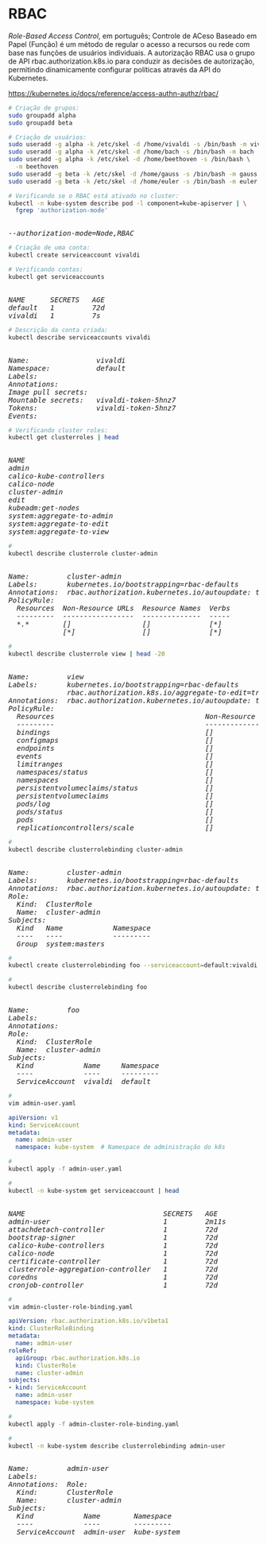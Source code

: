 # RBAC

_Role-Based Access Control_, em português; Controle de ACeso Baseado em Papel (Função) é um método de regular o acesso a recursos ou rede com base nas funções de usuários individuais.
A autorização RBAC usa o grupo de API rbac.authorization.k8s.io para conduzir as decisões de autorização, permitindo dinamicamente configurar políticas através da API do Kubernetes.

https://kubernetes.io/docs/reference/access-authn-authz/rbac/




```bash
# Criação de grupos:
sudo groupadd alpha
sudo groupadd beta
```



```bash
# Criação de usuários:
sudo useradd -g alpha -k /etc/skel -d /home/vivaldi -s /bin/bash -m vivaldi
sudo useradd -g alpha -k /etc/skel -d /home/bach -s /bin/bash -m bach
sudo useradd -g alpha -k /etc/skel -d /home/beethoven -s /bin/bash \
  -m beethoven
sudo useradd -g beta -k /etc/skel -d /home/gauss -s /bin/bash -m gauss
sudo useradd -g beta -k /etc/skel -d /home/euler -s /bin/bash -m euler
```



```bash
# Verificando se o RBAC está ativado no cluster:
kubectl -n kube-system describe pod -l component=kube-apiserver | \
  fgrep 'authorization-mode'
```

<pre><i>
--authorization-mode=Node,RBAC
</i></pre>



```bash
# Criação de uma conta:
kubectl create serviceaccount vivaldi
```



```bash
# Verificando contas:
kubectl get serviceaccounts 
```

<pre><i>
NAME      SECRETS   AGE
default   1         72d
vivaldi   1         7s
</i></pre>



```bash
# Descrição da conta criada:
kubectl describe serviceaccounts vivaldi
```

<pre><i>
Name:                vivaldi
Namespace:           default
Labels:              <none>
Annotations:         <none>
Image pull secrets:  <none>
Mountable secrets:   vivaldi-token-5hnz7
Tokens:              vivaldi-token-5hnz7
Events:              <none>
</i></pre>



```bash
# Verificando cluster roles:
kubectl get clusterroles | head
```

<pre><i>
NAME                                                                   CREATED AT
admin                                                                  2020-06-04T19:49:30Z
calico-kube-controllers                                                2020-06-04T19:50:14Z
calico-node                                                            2020-06-04T19:50:14Z
cluster-admin                                                          2020-06-04T19:49:30Z
edit                                                                   2020-06-04T19:49:30Z
kubeadm:get-nodes                                                      2020-06-04T19:49:32Z
system:aggregate-to-admin                                              2020-06-04T19:49:30Z
system:aggregate-to-edit                                               2020-06-04T19:49:30Z
system:aggregate-to-view                                               2020-06-04T19:49:30Z
</i></pre>



```bash
# 
kubectl describe clusterrole cluster-admin
```

<pre><i>
Name:         cluster-admin
Labels:       kubernetes.io/bootstrapping=rbac-defaults
Annotations:  rbac.authorization.kubernetes.io/autoupdate: true
PolicyRule:
  Resources  Non-Resource URLs  Resource Names  Verbs
  ---------  -----------------  --------------  -----
  *.*        []                 []              [*]
             [*]                []              [*]
</i></pre>



```bash
# 
kubectl describe clusterrole view | head -20
```

<pre><i>
Name:         view
Labels:       kubernetes.io/bootstrapping=rbac-defaults
              rbac.authorization.k8s.io/aggregate-to-edit=true
Annotations:  rbac.authorization.kubernetes.io/autoupdate: true
PolicyRule:
  Resources                                    Non-Resource URLs  Resource Names  Verbs
  ---------                                    -----------------  --------------  -----
  bindings                                     []                 []              [get list watch]
  configmaps                                   []                 []              [get list watch]
  endpoints                                    []                 []              [get list watch]
  events                                       []                 []              [get list watch]
  limitranges                                  []                 []              [get list watch]
  namespaces/status                            []                 []              [get list watch]
  namespaces                                   []                 []              [get list watch]
  persistentvolumeclaims/status                []                 []              [get list watch]
  persistentvolumeclaims                       []                 []              [get list watch]
  pods/log                                     []                 []              [get list watch]
  pods/status                                  []                 []              [get list watch]
  pods                                         []                 []              [get list watch]
  replicationcontrollers/scale                 []                 []              [get list watch]
</i></pre>



```bash
# 
kubectl describe clusterrolebinding cluster-admin
```

<pre><i>
Name:         cluster-admin
Labels:       kubernetes.io/bootstrapping=rbac-defaults
Annotations:  rbac.authorization.kubernetes.io/autoupdate: true
Role:
  Kind:  ClusterRole
  Name:  cluster-admin
Subjects:
  Kind   Name            Namespace
  ----   ----            ---------
  Group  system:masters
</i></pre>



```bash
# 
kubectl create clusterrolebinding foo --serviceaccount=default:vivaldi --clusterrole=cluster-admin
```



```bash
# 
kubectl describe clusterrolebinding foo
```

<pre><i>
Name:         foo
Labels:       <none>
Annotations:  <none>
Role:
  Kind:  ClusterRole
  Name:  cluster-admin
Subjects:
  Kind            Name     Namespace
  ----            ----     ---------
  ServiceAccount  vivaldi  default
</i></pre>



```bash
# 
vim admin-user.yaml
```

```yaml
apiVersion: v1
kind: ServiceAccount
metadata:
  name: admin-user
  namespace: kube-system  # Namespace de administração do k8s
```



```bash
# 
kubectl apply -f admin-user.yaml
```



```bash
# 
kubectl -n kube-system get serviceaccount | head
```

<pre><i>
NAME                                 SECRETS   AGE
admin-user                           1         2m11s
attachdetach-controller              1         72d
bootstrap-signer                     1         72d
calico-kube-controllers              1         72d
calico-node                          1         72d
certificate-controller               1         72d
clusterrole-aggregation-controller   1         72d
coredns                              1         72d
cronjob-controller                   1         72d
</i></pre>



```bash
# 
vim admin-cluster-role-binding.yaml
```

```yaml
apiVersion: rbac.authorization.k8s.io/v1beta1
kind: ClusterRoleBinding
metadata:
  name: admin-user
roleRef:
  apiGroup: rbac.authorization.k8s.io
  kind: ClusterRole
  name: cluster-admin
subjects:
- kind: ServiceAccount
  name: admin-user
  namespace: kube-system
```



```bash
# 
kubectl apply -f admin-cluster-role-binding.yaml
```



```bash
# 
kubectl -n kube-system describe clusterrolebinding admin-user
```

<pre><i>
Name:         admin-user
Labels:       <none>
Annotations:  Role:
  Kind:       ClusterRole
  Name:       cluster-admin
Subjects:
  Kind            Name        Namespace
  ----            ----        ---------
  ServiceAccount  admin-user  kube-system
</i></pre>